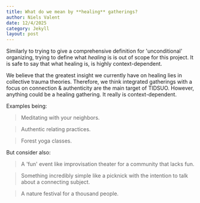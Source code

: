 ```yaml
---
title: What do we mean by **healing** gatherings?
author: Niels Valent
date: 12/4/2025
category: Jekyll
layout: post
---
```


Similarly to trying to give a comprehensive definition for 'unconditional' organizing, trying to define what *healing* is is out of scope for this project.
It is safe to say that what healing is, is highly context-dependent.

We believe that the greatest insight we currently have on healing lies in collective trauma theories.
Therefore, we think integrated gatherings with a focus on connection & authenticity are the main target of TIDSUO.
However, anything could be a healing gathering. It really is context-dependent.

Examples being:

> Meditating with your neighbors.

> Authentic relating practices.

> Forest yoga classes.

But consider also:

> A 'fun' event like improvisation theater for a community that lacks fun.

> Something incredibly simple like a picknick with the intention to talk about a connecting subject.

> A nature festival for a thousand people.